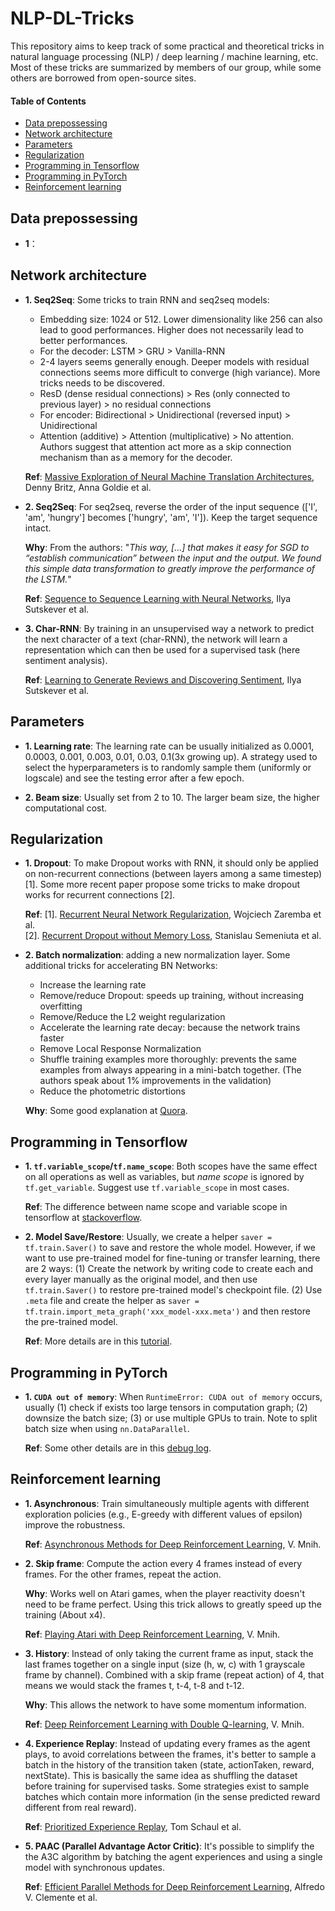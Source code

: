 # NLP-DL-Tricks
This repository aims to keep track of some practical and theoretical tricks in natural language processing (NLP) / deep learning / machine learning, etc. Most of these tricks are summarized by members of our group, while some others are borrowed from open-source sites.

#### Table of Contents

* [Data prepossessing](#data-prepossessing)
* [Network architecture](#network-architecture)
* [Parameters](#parameters)
* [Regularization](#regularization)
* [Programming in Tensorflow](#programming-in-tensorflow)
* [Programming in PyTorch](#programming-in-pytorch)
* [Reinforcement learning](#reinforcement-learning)


## Data prepossessing
* **1**：


## Network architecture
* **1. Seq2Seq**: Some tricks to train RNN and seq2seq models:
   * Embedding size: 1024 or 512. Lower dimensionality like 256 can also lead to good performances. Higher does not necessarily lead to better performances.
   * For the decoder: LSTM > GRU > Vanilla-RNN
   * 2-4 layers seems generally enough. Deeper models with residual connections seems more difficult to converge (high variance). More tricks needs to be discovered.
   * ResD (dense residual connections) > Res (only connected to previous layer) > no residual connections
   * For encoder: Bidirectional > Unidirectional (reversed input) > Unidirectional
   * Attention (additive) > Attention (multiplicative) > No attention. Authors suggest that attention act more as a skip connection mechanism than as a memory for the decoder.

  **Ref**: [Massive Exploration of Neural Machine Translation Architectures](https://arxiv.org/abs/1703.03906), Denny Britz, Anna Goldie et al.

* **2. Seq2Seq**: For seq2seq, reverse the order of the input sequence (\['I', 'am', 'hungry'\] becomes \['hungry', 'am', 'I'\]). Keep the target sequence intact.

  **Why**: From the authors: "*This way, [...] that makes it easy for SGD to “establish communication” between the input and the output. We found this simple data transformation to greatly improve the performance of the LSTM.*"
  
  **Ref**: [Sequence to Sequence Learning with Neural Networks](https://arxiv.org/abs/1409.3215), Ilya Sutskever et al.

* **3. Char-RNN**: By training in an unsupervised way a network to predict the next character of a text (char-RNN), the network will learn a representation which can then be used for a supervised task (here sentiment analysis).

  **Ref**: [Learning to Generate Reviews and Discovering Sentiment](https://arxiv.org/abs/1704.01444), Ilya Sutskever et al.



## Parameters
* **1. Learning rate**: The learning rate can be usually initialized as 0.0001, 0.0003, 0.001, 0.003, 0.01, 0.03, 0.1(3x growing up). A strategy used to select the hyperparameters is to randomly sample them (uniformly or logscale) and see the testing error after a few epoch.

* **2. Beam size**: Usually set from 2 to 10. The larger beam size, the higher computational cost.


## Regularization
* **1. Dropout**: To make Dropout works with RNN, it should only be applied on non-recurrent connections (between layers among a same timestep) [1]. Some more recent paper propose some tricks to make dropout works for recurrent connections [2]. 

  **Ref**:
    [1]. [Recurrent Neural Network Regularization](https://arxiv.org/abs/1409.2329), Wojciech Zaremba et al.</br>
    [2]. [Recurrent Dropout without Memory Loss](https://arxiv.org/abs/1603.05118), Stanislau Semeniuta et al.

* **2. Batch normalization**: adding a new normalization layer. Some additional tricks for accelerating BN Networks:
   * Increase the learning rate
   * Remove/reduce Dropout: speeds up training, without increasing overfitting
   * Remove/Reduce the L2 weight regularization
   * Accelerate the learning rate decay: because the network trains faster
   * Remove Local Response Normalization
   * Shuffle training examples more thoroughly: prevents the same examples from always appearing in a mini-batch together. (The authors speak about 1% improvements in the validation)
   * Reduce the photometric distortions

  **Why**: Some good explanation at [Quora](https://www.quora.com/Why-does-batch-normalization-help).


## Programming in Tensorflow
* **1. ```tf.variable_scope```/```tf.name_scope```**: Both scopes have the same effect on all operations as well as variables, but *name scope* is ignored by ```tf.get_variable```. Suggest use ```tf.variable_scope``` in most cases. 

  **Ref**: The difference between name scope and variable scope in tensorflow at [stackoverflow](https://stackoverflow.com/questions/35919020/whats-the-difference-of-name-scope-and-a-variable-scope-in-tensorflow).

* **2. Model Save/Restore**: Usually, we create a helper ```saver = tf.train.Saver()``` to save and restore the whole model. However, if we want to use pre-trained model for fine-tuning or transfer learning, there are 2 ways: (1) Create the network by writing code to create each and every layer manually as the original model, and then use ```tf.train.Saver()``` to restore pre-trained model's checkpoint file. (2) Use ```.meta``` file and create the helper as ```saver = tf.train.import_meta_graph('xxx_model-xxx.meta')``` and then restore the pre-trained model. 

  **Ref**: More details are in this [tutorial](https://cv-tricks.com/tensorflow-tutorial/save-restore-tensorflow-models-quick-complete-tutorial/).


## Programming in PyTorch
* **1. ```CUDA out of memory```**: When ```RuntimeError: CUDA out of memory``` occurs, usually (1) check if exists too large tensors in computation graph; (2) downsize the batch size; (3) or use multiple GPUs to train. Note to split batch size when using ```nn.DataParallel```. 

  **Ref**: Some other details are in this [debug log](https://docs.google.com/document/d/1Cpxs-aZcydqCzTEvfW-62ja6ZDhx2QEXR-f5HKmbeig/edit?usp=sharing).


## Reinforcement learning
* **1. Asynchronous**: Train simultaneously multiple agents with different exploration policies (e.g., E-greedy with different values of epsilon) improve the robustness. 

  **Ref**: [Asynchronous Methods for Deep Reinforcement Learning](https://arxiv.org/abs/1602.01783), V. Mnih.

* **2. Skip frame**: Compute the action every 4 frames instead of every frames. For the other frames, repeat the action. 

  **Why**: Works well on Atari games, when the player reactivity doesn't need to be frame perfect. Using this trick allows to greatly speed up the training (About x4). 

  **Ref**: [Playing Atari with Deep Reinforcement Learning](https://arxiv.org/abs/1312.5602), V. Mnih.

* **3. History**: Instead of only taking the current frame as input, stack the last frames together on a single input (size (h, w, c) with 1 grayscale frame by channel). Combined with a skip frame (repeat action) of 4, that means we would stack the frames t, t-4, t-8 and t-12. 

  **Why**: This allows the network to have some momentum information. 

  **Ref**: [Deep Reinforcement Learning with Double Q-learning](https://arxiv.org/abs/1509.06461), V. Mnih.

* **4. Experience Replay**: Instead of updating every frames as the agent plays, to avoid correlations between the frames, it's better to sample a batch in the history of the transition taken (state, actionTaken, reward, nextState). This is basically the same idea as shuffling the dataset before training for supervised tasks. Some strategies exist to sample batches which contain more information (in the sense predicted reward different from real reward). 

  **Ref**: [Prioritized Experience Replay](https://arxiv.org/abs/1511.05952), Tom Schaul et al.

* **5. PAAC (Parallel Advantage Actor Critic)**: It's possible to simplify the the A3C algorithm by batching the agent experiences and using a single model with synchronous updates. 

  **Ref**: [Efficient Parallel Methods for Deep Reinforcement Learning](https://arxiv.org/abs/1705.04862v2), Alfredo V. Clemente et al.

